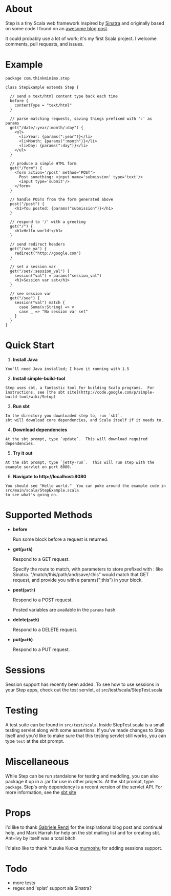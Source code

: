 About
=====

Step is a tiny Scala web framework inspired by [Sinatra](http://www.sinatrarb.com/) and originally based on some code I found on an [awesome blog post](http://www.riffraff.info/2009/4/11/step-a-scala-web-picoframework).

It could probably use a lot of work; it's my first Scala project. I welcome comments, pull requests, and issues.

Example
=======

    package com.thinkminimo.step

    class StepExample extends Step {

      // send a text/html content type back each time
      before {
        contentType = "text/html"
      }

      // parse matching requests, saving things prefixed with ':' as params
      get("/date/:year/:month/:day") {
        <ul>
          <li>Year: {params(":year")}</li>
          <li>Month: {params(":month")}</li>
          <li>Day: {params(":day")}</li>
        </ul>
      }

      // produce a simple HTML form
      get("/form") {
        <form action='/post' method='POST'>
          Post something: <input name='submission' type='text'/>
          <input type='submit'/>
        </form>
      }

      // handle POSTs from the form generated above
      post("/post") {
        <h1>You posted: {params("submission")}</h1>
      }

      // respond to '/' with a greeting
      get("/") {
        <h1>Hello world!</h1>
      }

      // send redirect headers
      get("/see_ya") {
        redirect("http://google.com")
      }

      // set a session var
      get("/set/:session_val") {
        session("val") = params("session_val")
        <h1>Session var set</h1>
      }

      // see session var
      get("/see") {
        session("val") match {
          case Some(v:String) => v
          case _ => "No session var set"
        }
      }
    }


Quick Start
===========
1.   __Install Java__

    You'll need Java installed; I have it running with 1.5

2.   __Install simple-build-tool__

    Step uses sbt, a fantastic tool for building Scala programs.  For instructions, see [the sbt site](http://code.google.com/p/simple-build-tool/wiki/Setup)

3.   __Run sbt__

    In the directory you downloaded step to, run `sbt`.
    sbt will download core dependencies, and Scala itself if it needs to.

4.   __Download dependencies__

    At the sbt prompt, type `update`.  This will download required dependencies.

5.   __Try it out__

    At the sbt prompt, type `jetty-run`.  This will run step with the example servlet on port 8080.

6.   __Navigate to http://localhost:8080__

    You should see "Hello world."  You can poke around the example code in src/main/scala/StepExample.scala
    to see what's going on.


Supported Methods
=================

*   __before__

    Run some block before a request is returned.

*   __get(`path`)__

    Respond to a GET request.

    Specify the route to match, with parameters to store prefixed with : like Sinatra.
    "/match/this/path/and/save/:this" would match that GET request, and provide you with a
    params(":this") in your block.

*   __post(`path`)__

    Respond to a POST request.

    Posted variables are available in the `params` hash.

*   __delete(`path`)__

    Respond to a DELETE request.

*   __put(`path`)__

    Respond to a PUT request.

Sessions
========
Session support has recently been added.  To see how to use sessions in your Step apps, check out the test servlet, at src/test/scala/StepTest.scala

Testing
=======
A test suite can be found in `src/test/scala`.  Inside StepTest.scala is a small testing servlet along with some assertions.  If you've made changes to Step itself and you'd like to make sure that this testing servlet still works, you can type `test` at the sbt prompt.

Miscellaneous
=============
While Step can be run standalone for testing and meddling, you can also package it up in a .jar for use in other projects.  At the sbt prompt, type `package`.  Step's only dependency is a recent version of the servlet API. For more information, see the [sbt site](http://code.google.com/p/simple-build-tool/)

Props
=====
I'd like to thank [Gabriele Renzi](http://www.riffraff.info/) for the inspirational blog post and continual help, and Mark Harrah for help on the sbt mailing list and for creating sbt. Ant+Ivy by itself was a total bitch.

I'd also like to thank Yusuke Kuoka [mumoshu](http://github.com/mumoshu) for adding sessions support.

Todo
====
* more tests
* regex and 'splat' support ala Sinatra?
